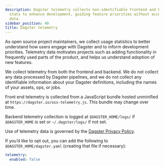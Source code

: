 ```yaml
---
description: Dagster telemetry collects non-identifiable frontend and backend usage
  stats to enhance development, guiding feature priorities without accessing pipeline
  data.
sidebar_position: 40
title: Dagster telemetry
---
```


As open source project maintainers, we collect usage statistics to better understand how users engage with Dagster and to inform development priorities. Telemetry data motivates projects such as adding functionality in frequently used parts of the product, and helps us understand adoption of new features.

We collect telemetry from both the frontend and backend. We do not collect any data processed by Dagster pipelines, and we do not collect any identifiable information about your Dagster definitions, including the names of your assets, ops, or jobs.

Front end telemetry is collected from a JavaScript bundle hosted unminified at `https://dagster.io/oss-telemetry.js`. This bundle may change over time.

Backend telemetry collection is logged at `$DAGSTER_HOME/logs/` if `$DAGSTER_HOME` is set or `~/.dagster/logs/` if not set.

Use of telemetry data is governed by the [Dagster Privacy Policy](https://dagster.io/privacy).

If you’d like to opt out, you can add the following to `$DAGSTER_HOME/dagster.yaml` (creating that file if necessary):

```yaml
telemetry:
  enabled: false
```
